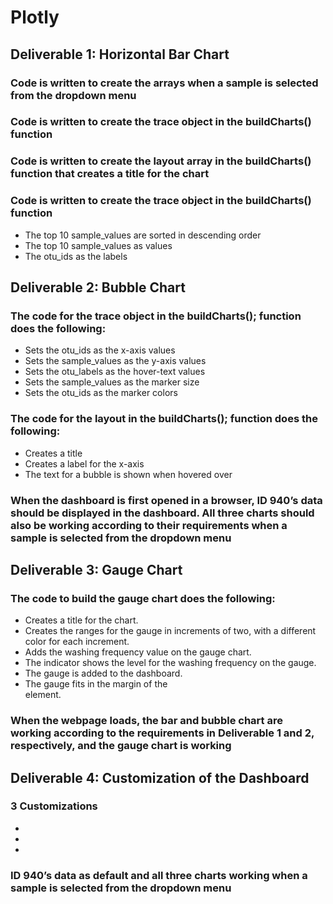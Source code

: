 # Plotly

## Deliverable 1: Horizontal Bar Chart
### Code is written to create the arrays when a sample is selected from the dropdown menu
### Code is written to create the trace object in the buildCharts() function
### Code is written to create the layout array in the buildCharts() function that creates a title for the chart
### Code is written to create the trace object in the buildCharts() function
- The top 10 sample_values are sorted in descending order
- The top 10 sample_values as values
- The otu_ids as the labels

## Deliverable 2: Bubble Chart
### The code for the trace object in the buildCharts(); function does the following:
- Sets the otu_ids as the x-axis values
- Sets the sample_values as the y-axis values
- Sets the otu_labels as the hover-text values
- Sets the sample_values as the marker size
- Sets the otu_ids as the marker colors
### The code for the layout in the buildCharts(); function does the following:
- Creates a title
- Creates a label for the x-axis
- The text for a bubble is shown when hovered over
### When the dashboard is first opened in a browser, ID 940’s data should be displayed in the dashboard. All three charts should also be working according to their requirements when a sample is selected from the dropdown menu

## Deliverable 3: Gauge Chart
### The code to build the gauge chart does the following: 
- Creates a title for the chart.
- Creates the ranges for the gauge in increments of two, with a different color for each increment.
- Adds the washing frequency value on the gauge chart.
- The indicator shows the level for the washing frequency on the gauge.
- The gauge is added to the dashboard.
- The gauge fits in the margin of the <div> element.
### When the webpage loads, the bar and bubble chart are working according to the requirements in Deliverable 1 and 2, respectively, and the gauge chart is working

## Deliverable 4: Customization of the Dashboard
### 3 Customizations
- 
-
-
### ID 940’s data as default and all three charts working when a sample is selected from the dropdown menu
